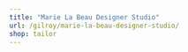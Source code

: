 ```yaml
---
title: "Marie La Beau Designer Studio"
url: /gilroy/marie-la-beau-designer-studio/
shop: tailor
---
```

